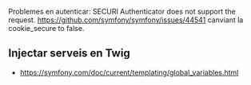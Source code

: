 Problemes en autenticar:
SECURI Authenticator does not support the request.
https://github.com/symfony/symfony/issues/44541
canviant la cookie_secure to false.

## Injectar serveis en Twig
- https://symfony.com/doc/current/templating/global_variables.html

